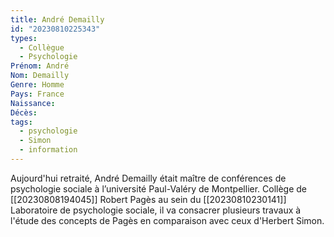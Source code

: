 ```yaml
---
title: André Demailly 
id: "20230810225343"
types:
  - Collègue
  - Psychologie
Prénom: André
Nom: Demailly
Genre: Homme
Pays: France
Naissance: 
Décès: 
tags:
  - psychologie
  - Simon
  - information
---
```


Aujourd'hui retraité, André Demailly était maître de conférences de psychologie sociale à l’université Paul-Valéry de Montpellier. 
Collège de [[20230808194045]] Robert Pagès au sein du [[20230810230141]] Laboratoire de psychologie sociale, il va consacrer plusieurs travaux à l'étude des concepts de Pagès en comparaison avec ceux d'Herbert Simon.
